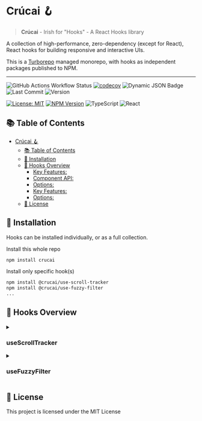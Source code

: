 # Crúcai 🪝

> **Crúcai** - Irish for "Hooks" - A React Hooks library

A collection of high-performance, zero-dependency (except for React), React hooks for building responsive and interactive UIs.

This is a [Turborepo](https://turbo.build/repo/docs) managed monorepo, with hooks as independent packages published to NPM.

---

![GitHub Actions Workflow Status](https://img.shields.io/github/actions/workflow/status/conorluddy/crucai/ci.yml) [![codecov](https://codecov.io/gh/conorluddy/crucai/branch/main/graph/badge.svg?token=WTHO1C6UL4)](https://codecov.io/gh/conorluddy/crucai) ![Dynamic JSON Badge](https://img.shields.io/badge/dynamic/json?url=https%3A%2F%2Fraw.githubusercontent.com%2Fconorluddy%2Fcrucai%2Fmain%2F.github%2Ftype-coverage.json&query=%24.percentString&suffix=%25&style=flat&logo=typescript&label=TS%20Coverage&color=abff3d)
![Last Commit](https://img.shields.io/github/last-commit/conorluddy/crucai) ![Version](https://img.shields.io/github/package-json/v/conorluddy/crucai)

[![License: MIT](https://img.shields.io/badge/License-MIT-blue.svg)](https://opensource.org/licenses/MIT)
[![NPM Version](https://img.shields.io/npm/v/crucai.svg)](https://www.npmjs.com/package/crucai)
![TypeScript](https://img.shields.io/badge/TypeScript-4.9+-blue)
![React](https://img.shields.io/badge/React-18.0+-blue)

## 📚 Table of Contents

- [Crúcai 🪝](#crúcai-)
  - [📚 Table of Contents](#-table-of-contents)
  - [🚀 Installation](#-installation)
  - [🔌 Hooks Overview](#-hooks-overview)
    - [Key Features:](#key-features)
    - [Component API:](#component-api)
    - [Options:](#options)
    - [Key Features:](#key-features-1)
    - [Options:](#options-1)
  - [📝 License](#-license)

## 🚀 Installation

Hooks can be installed individually, or as a full collection.

Install this whole repo

```bash
npm install crucai
```

Install only specific hook(s)

```bash
npm install @crucai/use-scroll-tracker
npm install @crucai/use-fuzzy-filter
...
```

## 🔌 Hooks Overview

<details>
<summary><h3>useScrollTracker</h3></summary>

A high-performance hook for tracking element visibility and position as users scroll.

```tsx
import { useScrollTracker } from "crucai";

function FadeInElement() {
  const { ref, metrics } = useScrollTracker();

  return (
    <div
      ref={ref}
      style={{
        opacity: metrics.visibility.percentage / 100,
        transform: `translateY(${(1 - metrics.visibility.percentage / 100) * 20}px)`,
      }}
    >
      This element fades in as it enters the viewport
    </div>
  );
}
```

#### Key Features:

- **Visibility tracking**: Percentage visible, fully/partially visible states
- **Position tracking**: Relative to viewport top, center, bottom
- **Threshold detection**: Track when element crosses specific visibility points
- **Scroll direction**: Detect up/down scrolling
- **Scroll physics**: Velocity, acceleration, inertia measurements
- **Entry/exit tracking**: Direction, timing, duration
- **High performance**: Uses IntersectionObserver, throttling, and passive events

#### Component API:

The hook also provides a component API using render props:

```tsx
import { ScrollTracker } from "crucai";

function AnimatedElement() {
  return (
    <ScrollTracker>
      {(metrics, ref) => (
        <div
          ref={ref}
          style={{
            opacity: metrics.visibility.percentage / 100,
          }}
        >
          Animated content
        </div>
      )}
    </ScrollTracker>
  );
}
```

#### Options:

```tsx
const { ref, metrics } = useScrollTracker({
  // Visibility thresholds to track (0-100)
  thresholds: [0, 25, 50, 75, 100],

  // Offset from top/bottom of viewport (e.g., for fixed headers/footers)
  offsetTop: 0,
  offsetBottom: 0,

  // Custom scroll container instead of window
  root: containerRef,

  // Other options for fine-tuning
  rootMargin: "0px 0px 0px 0px",
  disabled: false,
  throttleDelay: 0,

  // Physics-based animation control
  dynamics: {
    inertiaDecayTime: 300,
    maxVelocity: 1000,
    easing: "easeInOut",
    customEasingPoints: [0.33, 1, 0.68, 1],
  },
});
```

> 💡 **Performance Tip:** The hook is optimized to prevent re-renders when metrics haven't changed significantly, making it suitable for scroll-based animations without performance degradation.

</details>

<details>
<summary><h3>useFuzzyFilter</h3></summary>

A powerful hook for fuzzy text filtering with advanced matching capabilities.

```tsx
import { useFuzzyFilter } from "crucai";

function SearchableList({ items }) {
  const { filteredItems, setQuery } = useFuzzyFilter({
    items,
    threshold: 2, // Max Levenshtein distance
  });

  return (
    <div>
      <input
        type="text"
        onChange={(e) => setQuery(e.target.value)}
        placeholder="Search items..."
      />
      <ul>
        {filteredItems.map((item, index) => (
          <li key={index}>{item}</li>
        ))}
      </ul>
    </div>
  );
}
```

#### Key Features:

- **Fuzzy searching**: Finds close matches even with typos
- **Levenshtein distance**: Controls how strict the matching is
- **Performance optimized**: Uses trie data structure for efficient filtering
- **Customizable**: Set match thresholds and search keys

#### Options:

```tsx
const { filteredItems, setQuery } = useFuzzyFilter({
  // Items to filter (strings or objects)
  items: ["apple", "banana", "orange"],

  // If items are objects, specify which keys to search in
  keys: ["name", "description"],

  // Maximum Levenshtein distance for a match (default: 2)
  threshold: 2,

  // Initial search query (optional)
  initialQuery: "",

  // Whether to match entire query or individual words (default: false)
  matchByWord: true,

  // Sort results by relevance (default: true)
  sortResults: true,
});
```

> 🔍 **Tip:** Using a lower threshold (1-2) provides stricter matching, while higher values (3+) allow more fuzzy results.

</details>

## 📝 License

This project is licensed under the MIT License
